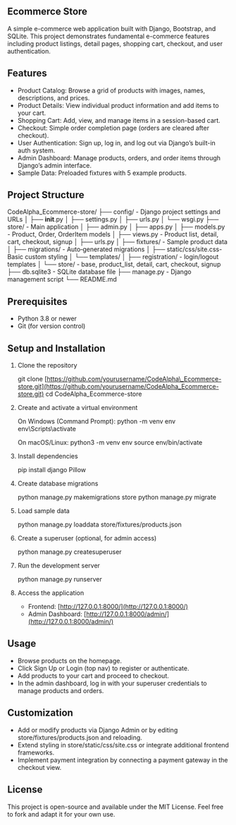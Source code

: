 ## Ecommerce Store

A simple e-commerce web application built with Django, Bootstrap, and SQLite. This project demonstrates fundamental e-commerce features including product listings, detail pages, shopping cart, checkout, and user authentication.


## Features

* Product Catalog: Browse a grid of products with images, names, descriptions, and prices.
* Product Details: View individual product information and add items to your cart.
* Shopping Cart: Add, view, and manage items in a session-based cart.
* Checkout: Simple order completion page (orders are cleared after checkout).
* User Authentication: Sign up, log in, and log out via Django’s built-in auth system.
* Admin Dashboard: Manage products, orders, and order items through Django’s admin interface.
* Sample Data: Preloaded fixtures with 5 example products.


## Project Structure

CodeAlpha\_Ecommerce-store/
├── config/                - Django project settings and URLs
│   ├── **init**.py
│   ├── settings.py
│   ├── urls.py
│   └── wsgi.py
├── store/                 - Main application
│   ├── admin.py
│   ├── apps.py
│   ├── models.py          - Product, Order, OrderItem models
│   ├── views.py           - Product list, detail, cart, checkout, signup
│   ├── urls.py
│   ├── fixtures/          - Sample product data
│   ├── migrations/        - Auto‑generated migrations
│   ├── static/css/site.css- Basic custom styling
│   └── templates/
│       ├── registration/  - login/logout templates
│       └── store/         - base, product\_list, detail, cart, checkout, signup
├── db.sqlite3             - SQLite database file
├── manage.py              - Django management script
└── README.md


## Prerequisites

* Python 3.8 or newer
* Git (for version control)


## Setup and Installation

1. Clone the repository

   git clone [https://github.com/yourusername/CodeAlpha\_Ecommerce-store.git](https://github.com/yourusername/CodeAlpha_Ecommerce-store.git)
   cd CodeAlpha\_Ecommerce-store

2. Create and activate a virtual environment

   On Windows (Command Prompt):
   python -m venv env
   env\Scripts\activate

   On macOS/Linux:
   python3 -m venv env
   source env/bin/activate

3. Install dependencies

   pip install django Pillow

4. Create database migrations

   python manage.py makemigrations store
   python manage.py migrate

5. Load sample data

   python manage.py loaddata store/fixtures/products.json

6. Create a superuser (optional, for admin access)

   python manage.py createsuperuser

7. Run the development server

   python manage.py runserver

8. Access the application

   * Frontend: [http://127.0.0.1:8000/](http://127.0.0.1:8000/)
   * Admin Dashboard: [http://127.0.0.1:8000/admin/](http://127.0.0.1:8000/admin/)


## Usage

* Browse products on the homepage.
* Click Sign Up or Login (top nav) to register or authenticate.
* Add products to your cart and proceed to checkout.
* In the admin dashboard, log in with your superuser credentials to manage products and orders.


## Customization

* Add or modify products via Django Admin or by editing store/fixtures/products.json and reloading.
* Extend styling in store/static/css/site.css or integrate additional frontend frameworks.
* Implement payment integration by connecting a payment gateway in the checkout view.


## License

This project is open-source and available under the MIT License. Feel free to fork and adapt it for your own use.
